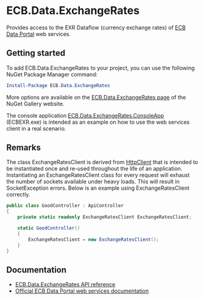 # ECB.Data.ExchangeRates

Provides access to the EXR Dataflow (currency exchange rates) of [ECB Data Portal](https://data.ecb.europa.eu) web services.

## Getting started

To add ECB.Data.ExchangeRates to your project, you can use the following NuGet Package Manager command:

```PowerShell
Install-Package ECB.Data.ExchangeRates
```

More options are available on the [ECB.Data.ExchangeRates page](https://www.nuget.org/packages/ECB.Data.ExchangeRates) of the NuGet Gallery website.

The console application [ECB.Data.ExchangeRates.ConsoleApp](https://github.com/maurizuki/ECB.Data.ExchangeRates/tree/v1.1.0/src/ECB.Data.ExchangeRates.ConsoleApp) (ECBEXR.exe) is intended as an example on how to use the web services client in a real scenario.

## Remarks

The class ExchangeRatesClient is derived from [HttpClient](https://docs.microsoft.com/dotnet/api/system.net.http.httpclient) that is intended to be instantiated once and re-used throughout the life of an application. Instantiating an ExchangeRatesClient class for every request will exhaust the number of sockets available under heavy loads. This will result in SocketException errors. Below is an example using ExchangeRatesClient correctly.

```C#
public class GoodController : ApiController
{
    private static readonly ExchangeRatesClient ExchangeRatesClient;

    static GoodController()
    {
        ExchangeRatesClient = new ExchangeRatesClient();
    }
}
```

## Documentation

* [ECB.Data.ExchangeRates API reference](https://github.com/maurizuki/ECB.Data.ExchangeRates/blob/v1.1.0/docs/ECB.Data.ExchangeRates.md)
* [Official ECB Data Portal web services documentation](https://data.ecb.europa.eu/help/api)
